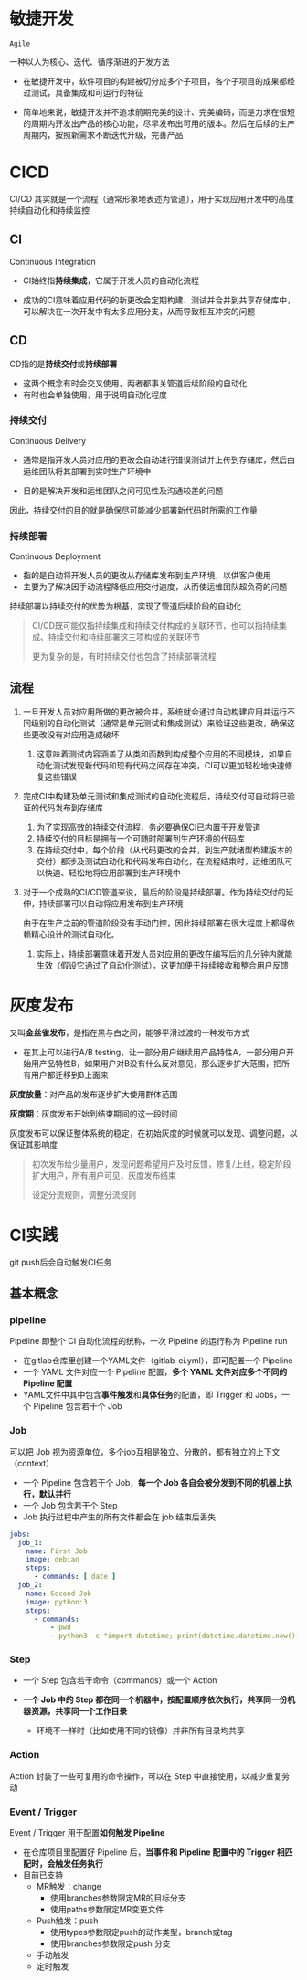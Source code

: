 # 敏捷开发

`Agile`

一种以人为核心、迭代、循序渐进的开发方法

- 在敏捷开发中，软件项目的构建被切分成多个子项目，各个子项目的成果都经过测试，具备集成和可运行的特征

- 简单地来说，敏捷开发并不追求前期完美的设计、完美编码，而是力求在很短的周期内开发出产品的核心功能，尽早发布出可用的版本。然后在后续的生产周期内，按照新需求不断迭代升级，完善产品

# CICD

CI/CD 其实就是一个流程（通常形象地表述为管道），用于实现应用开发中的高度持续自动化和持续监控 

## CI

Continuous Integration

- CI始终指**持续集成**，它属于开发人员的自动化流程

- 成功的CI意味着应用代码的新更改会定期构建、测试并合并到共享存储库中，可以解决在一次开发中有太多应用分支，从而导致相互冲突的问题

## CD

CD指的是**持续交付**或**持续部署**

- 这两个概念有时会交叉使用，两者都事关管道后续阶段的自动化
- 有时也会单独使用，用于说明自动化程度

### 持续交付

Continuous Delivery

- 通常是指开发人员对应用的更改会自动进行错误测试并上传到存储库，然后由运维团队将其部署到实时生产环境中

- 目的是解决开发和运维团队之间可见性及沟通较差的问题

因此，持续交付的目的就是确保尽可能减少部署新代码时所需的工作量

### 持续部署

Continuous Deployment

- 指的是自动将开发人员的更改从存储库发布到生产环境，以供客户使用
- 主要为了解决因手动流程降低应用交付速度，从而使运维团队超负荷的问题

持续部署以持续交付的优势为根基，实现了管道后续阶段的自动化

> CI/CD既可能仅指持续集成和持续交付构成的关联环节，也可以指持续集成、持续交付和持续部署这三项构成的关联环节
>
> 更为复杂的是，有时持续交付也包含了持续部署流程

## 流程

1. 一旦开发人员对应用所做的更改被合并，系统就会通过自动构建应用并运行不同级别的自动化测试（通常是单元测试和集成测试）来验证这些更改，确保这些更改没有对应用造成破坏
   1. 这意味着测试内容涵盖了从类和函数到构成整个应用的不同模块，如果自动化测试发现新代码和现有代码之间存在冲突，CI可以更加轻松地快速修复这些错误
   
2. 完成CI中构建及单元测试和集成测试的自动化流程后，持续交付可自动将已验证的代码发布到存储库
   1. 为了实现高效的持续交付流程，务必要确保CI已内置于开发管道
   2. 持续交付的目标是拥有一个可随时部署到生产环境的代码库
   3. 在持续交付中，每个阶段（从代码更改的合并，到生产就绪型构建版本的交付）都涉及测试自动化和代码发布自动化，在流程结束时，运维团队可以快速、轻松地将应用部署到生产环境中
   
3. 对于一个成熟的CI/CD管道来说，最后的阶段是持续部署。作为持续交付的延伸，持续部署可以自动将应用发布到生产环境
   
   由于在生产之前的管道阶段没有手动门控，因此持续部署在很大程度上都得依赖精心设计的测试自动化。
   
   1. 实际上，持续部署意味着开发人员对应用的更改在编写后的几分钟内就能生效（假设它通过了自动化测试），这更加便于持续接收和整合用户反馈

# 灰度发布

又叫**金丝雀发布**，是指在黑与白之间，能够平滑过渡的一种发布方式

- 在其上可以进行A/B testing，让一部分用户继续用产品特性A，一部分用户开始用产品特性B，如果用户对B没有什么反对意见，那么逐步扩大范围，把所有用户都迁移到B上面来

**灰度放量**：对产品的发布逐步扩大使用群体范围

**灰度期**：灰度发布开始到结束期间的这一段时间

灰度发布可以保证整体系统的稳定，在初始灰度的时候就可以发现、调整问题，以保证其影响度

> 初次发布给少量用户，发现问题希望用户及时反馈，修复/上线，稳定阶段扩大用户，所有用户可见，灰度发布结束
>
> 设定分流规则，调整分流规则

# CI实践

git push后会自动触发CI任务

## 基本概念

### pipeline

Pipeline 即整个 CI 自动化流程的统称，一次 Pipeline 的运行称为 Pipeline run

- 在gitlab仓库里创建一个YAML文件（gitlab-ci.yml），即可配置一个 Pipeline
- 一个 YAML 文件对应一个 Pipeline 配置，**多个 YAML 文件对应多个不同的 Pipeline 配置**
- YAML文件中其中包含**事件触发**和**具体任务**的配置，即 Trigger 和 Jobs，一个 Pipeline 包含若干个 Job

### Job

可以把 Job 视为资源单位，多个job互相是独立、分散的，都有独立的上下文（context）

- 一个 Pipeline 包含若干个 Job，**每一个 Job 各自会被分发到不同的机器上执行，默认并行**
- 一个 Job 包含若干个 Step
- Job 执行过程中产生的所有文件都会在 job 结束后丢失

```yaml
jobs:
  job_1:
    name: First Job
    image: debian
    steps:
      - commands: [ date ]
  job_2:
    name: Second Job
    image: python:3
    steps:
      - commands:
          - pwd
          - python3 -c "import datetime; print(datetime.datetime.now())"
```



### Step

- 一个 Step 包含若干命令（commands）或一个 Action

- **一个 Job 中的 Step 都在同一个机器中，按配置顺序依次执行，共享同一份机器资源，共享同一个工作目录**
  - 环境不一样时（比如使用不同的镜像）并非所有目录均共享

### Action

Action 封装了一些可复用的命令操作，可以在 Step 中直接使用，以减少重复劳动



### Event / Trigger

Event / Trigger 用于配置**如何触发 Pipeline**

- 在仓库项目里配置好 Pipeline 后，**当事件和 Pipeline 配置中的 Trigger 相匹配时，会触发任务执行**
- 目前已支持
  - MR触发：change
    - 使用branches参数限定MR的目标分支
    - 使用paths参数限定MR变更文件
  - Push触发：push
    - 使用types参数限定push的动作类型，branch或tag
    - 使用branches参数限定push 分支
  - 手动触发
  - 定时触发

